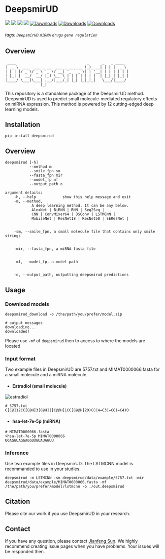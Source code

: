 # DeepsmirUD
![](https://img.shields.io/badge/deepsmirud-executable-519dd9.svg)
![](https://img.shields.io/badge/last_released-June._2022-green.svg)
![](https://img.shields.io/github/stars/2003100127/deepsmirud?logo=GitHub&color=blue)
![](https://img.shields.io/pypi/v/deepsmirud?logo=PyPI)
[![Downloads](https://pepy.tech/badge/deepsmirud)](https://pepy.tech/project/deepsmirud)
[![Downloads](https://pepy.tech/badge/deepsmirud/month)](https://pepy.tech/project/deepsmirud)
[![Downloads](https://pepy.tech/badge/deepsmirud/week)](https://pepy.tech/project/deepsmirud)

###### tags: `DeepsmirUD` `miRNA` `drugs` `gene regulation`


## Overview
```angular2html
 ____                                _      _   _ ____
|  _ \  ___  ___ _ __  ___ _ __ ___ (_)_ __| | | |  _ \
| | | |/ _ \/ _ \ '_ \/ __| '_ ` _ \| | '__| | | | | | |
| |_| |  __/  __/ |_) \__ \ | | | | | | |  | |_| | |_| |
|____/ \___|\___| .__/|___/_| |_| |_|_|_|   \___/|____/
                |_|
```
This repository is a standalone package of the DeepsmirUD method. DeepsmirUD is used to predict small molecule-mediated regulatory effects on miRNA expression. This method is powered by 12 cutting-edged deep learning models.

## Installation
```angular2html
pip install deepsmirud
```

## Overview
```angular2html
deepsmirud [-h]
           --method m
           --smile_fpn sm
           --fasta_fpn mir
           --model_fp mf
           --output_path o

argument details:
    -h, --help            show this help message and exit
    -m, --method,
            A deep learning method. It can be any below.
            AlexNet | BiRNN | RNN | Seq2Seq |
            CNN | ConvMixer64 | DSConv | LSTMCNN |
            MobileNet | ResNet18 | ResNet50 | SEResNet |


    -sm, --smile_fpn, a small molecule file that contains only smile strings


    -mir, --fasta_fpn, a miRNA fasta file


    -mf, --model_fp, a model path


    -o, --output_path, outputting deepsmirud predictions
```

## Usage
### Download models
```shell
deepsmirud_download -o /the/path/you/prefer/model.zip
```

```
# output messages
downloading...
downloaded!
```
Please use `-mf` of `deepsmirud` then to access to where the models are located.

### Input format
Two example files in DeepsmirUD are 5757.txt and MIMAT0000066.fasta for a small molecule and a miRNA molecule.

* #### Estradiol (small molecule)

![estradiol](https://github.com/2003100127/deepsmirud/blob/main/img/Estradiol.png?raw=true)
```shell
# 5757.txt
C[C@]12CC[C@H]3[C@H]([C@@H]1CC[C@@H]2O)CCC4=C3C=CC(=C4)O
```

* #### hsa-let-7e-5p (miRNA)
```
# MIMAT0000066.fasta
>hsa-let-7e-5p MIMAT0000066
UGAGGUAGGAGGUUGUAUAGUU
```

### Inference
Use two example files in DeepsmirUD. The LSTMCNN model is recommanded to use in your studies.
```shell
deepsmirud -m LSTMCNN -sm deepsmirud/data/example/5757.txt -mir deepsmirud/data/example/MIMAT0000066.fasta -mf /the/path/you/prefer/model/lstmcnn -o ./out.deepsmirud
```

## Citation
Please cite our work if you use DeepsmirUD in your research.

## Contact
If you have any question, please contact [Jianfeng Sun](jianfeng.sunmt@gmail.com). We highly recommend creating issue pages when you have problems. Your issues will be responded then.